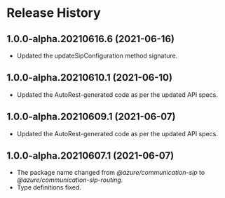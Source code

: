 # Release History

## 1.0.0-alpha.20210616.6 (2021-06-16)

- Updated the updateSipConfiguration method signature.

## 1.0.0-alpha.20210610.1 (2021-06-10)

- Updated the AutoRest-generated code as per the updated API specs.

## 1.0.0-alpha.20210609.1 (2021-06-07)

- Updated the AutoRest-generated code as per the updated API specs.

## 1.0.0-alpha.20210607.1 (2021-06-07)

- The package name changed from _@azure/communication-sip_ to _@azure/communication-sip-routing_.
- Type definitions fixed.
